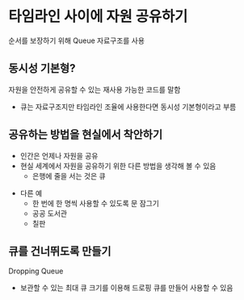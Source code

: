 # 타임라인 사이에 자원 공유하기

순서를 보장하기 위해 Queue 자료구조를 사용

## 동시성 기본형?

자원을 안전하게 공유할 수 있는 재사용 가능한 코드를 말함

* 큐는 자료구조지만 타임라인 조율에 사용한다면 동시성 기본형이라고 부름

## 공유하는 방법을 현실에서 착안하기

* 인간은 언제나 자원을 공유
* 현실 세계에서 자원을 공유하기 위한 다른 방법을 생각해 볼 수 있음
  + 은행에 줄을 서는 것은 큐
  
- 다른 예
  - 한 번에 한 명씩 사용할 수 있도록 문 잠그기
  - 공공 도서관
  - 칠판

## 큐를 건너뛰도록 만들기

Dropping Queue

- 보관할 수 있는 최대 큐 크기를 이용해 드로핑 큐를 만들어 사용할 수 있음

